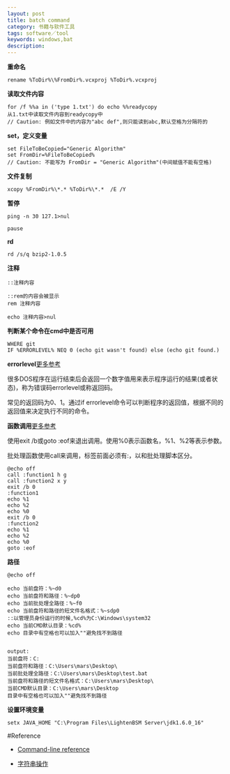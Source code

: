```yaml
---
layout: post
title: batch command
category: 书籍与软件工具
tags: software／tool
keywords: windows,bat
description: 
---
```


**重命名**

```
rename %ToDir%\%FromDir%.vcxproj %ToDir%.vcxproj
```
**读取文件内容**

```
for /f %%a in ('type 1.txt') do echo %%readycopy
从1.txt中读取文件内容到readycopy中
// Caution: 例如文件中的内容为"abc def",则只能读到abc,默认空格为分隔符的
```
**set，定义变量**

```
set FileToBeCopied="Generic Algorithm"
set FromDir=%FileToBeCopied%
// Caution: 不能写为 FromDir = "Generic Algorithm"(中间赋值不能有空格)
```

**文件复制**

```
xcopy %FromDir%\*.* %ToDir%\*.*  /E /Y 
```

**暂停**

```
ping -n 30 127.1>nul

pause
```

**rd**

```
rd /s/q bzip2-1.0.5
```

**注释**

```
::注释内容

::rem的内容会被显示
rem 注释内容

echo 注释内容>nul
```

**判断某个命令在cmd中是否可用**

```
WHERE git
IF %ERRORLEVEL% NEQ 0 (echo git wasn't found) else (echo git found.)
```

**errorlevel**[更多参考](http://www.cnblogs.com/SunShineYPH/archive/2011/12/13/2285570.html)

很多DOS程序在运行结束后会返回一个数字值用来表示程序运行的结果(或者状态)，称为错误码errorlevel或称返回码。

常见的返回码为0、1。通过if errorlevel命令可以判断程序的返回值，根据不同的返回值来决定执行不同的命令。

**函数调用**[更多参考](http://blog.sina.com.cn/s/blog_58f9df5e0101efdv.html)

使用exit /b或goto :eof来退出调用。使用%0表示函数名，%1、%2等表示参数。

批处理函数使用call来调用，标签前面必须有:，以和批处理脚本区分。

```
@echo off
call :function1 h g
call :function2 x y
exit /b 0
:function1
echo %1
echo %2
echo %0
exit /b 0
:function2
echo %1
echo %2
echo %0
goto :eof
```

**路径**

```
@echo off

echo 当前盘符：%~d0
echo 当前盘符和路径：%~dp0
echo 当前批处理全路径：%~f0
echo 当前盘符和路径的短文件名格式：%~sdp0
::以管理员身份运行的时候,%cd%为C:\Windows\system32
echo 当前CMD默认目录：%cd%
echo 目录中有空格也可以加入""避免找不到路径


output:
当前盘符：C:
当前盘符和路径：C:\Users\mars\Desktop\
当前批处理全路径：C:\Users\mars\Desktop\test.bat
当前盘符和路径的短文件名格式：C:\Users\mars\Desktop\
当前CMD默认目录：C:\Users\mars\Desktop
目录中有空格也可以加入""避免找不到路径
```

**设置环境变量**

```
setx JAVA_HOME "C:\Program Files\LightenBSM Server\jdk1.6.0_16"
```

#Reference

* [Command-line reference](http://technet.microsoft.com/en-us/library/bb490890.aspx)

* [字符串操作](http://www.dostips.com/DtTipsStringManipulation.php#Snippets.Replace)

